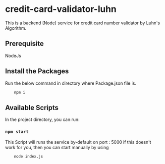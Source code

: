 # credit-card-validator-luhn
This is a backend (Node) service for credit card number validator by Luhn's Algorithm.

## Prerequisite
NodeJs

## Install the Packages
Run the below command in directory where Package.json file is.
```cmd
    npm i
```

## Available Scripts

In the project directory, you can run:

### `npm start`

This Script will runs the service by-default on port : 5000
if this doesn't work for you, then you can start manually by using
```cmd
    node index.js
```